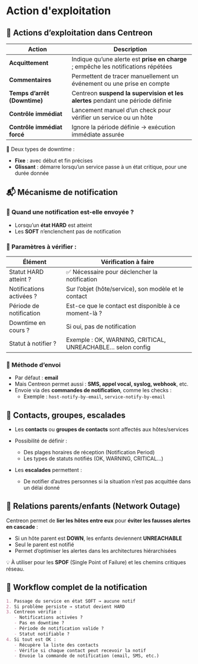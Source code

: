# Action d'exploitation

## 🔧 Actions d’exploitation dans Centreon

|Action|Description|
|---|---|
|**Acquittement**|Indique qu’une alerte est **prise en charge** ; empêche les notifications répétées|
|**Commentaires**|Permettent de tracer manuellement un événement ou une prise en compte|
|**Temps d’arrêt (Downtime)**|Centreon **suspend la supervision et les alertes** pendant une période définie|
|**Contrôle immédiat**|Lancement manuel d’un check pour vérifier un service ou un hôte|
|**Contrôle immédiat forcé**|Ignore la période définie → exécution immédiate assurée|

📝 Deux types de downtime :
- **Fixe** : avec début et fin précises
- **Glissant** : démarre lorsqu’un service passe à un état critique, pour une durée donnée

## 📬 Mécanisme de notification

### 🔁 Quand une notification est-elle envoyée ?

- Lorsqu’un **état HARD** est atteint
- Les **SOFT** n’enclenchent pas de notification

### 🔧 Paramètres à vérifier :

|Élément|Vérification à faire|
|---|---|
|Statut HARD atteint ?|✅ Nécessaire pour déclencher la notification|
|Notifications activées ?|Sur l’objet (hôte/service), son modèle et le contact|
|Période de notification|Est-ce que le contact est disponible à ce moment-là ?|
|Downtime en cours ?|Si oui, pas de notification|
|Statut à notifier ?|Exemple : OK, WARNING, CRITICAL, UNREACHABLE… selon config|
### 🔗 Méthode d’envoi

- Par défaut : **email**
- Mais Centreon permet aussi : **SMS, appel vocal, syslog, webhook**, etc.
- Envoie via des **commandes de notification**, comme les checks :
    - Exemple : `host-notify-by-email`, `service-notify-by-email`

## 👥 Contacts, groupes, escalades

- Les **contacts** ou **groupes de contacts** sont affectés aux hôtes/services
- Possibilité de définir :
    - Des plages horaires de réception (Notification Period)
    - Les types de statuts notifiés (OK, WARNING, CRITICAL…)
        
- Les **escalades** permettent :
    - De notifier d’autres personnes si la situation n’est pas acquittée dans un délai donné

## 🔗 Relations parents/enfants (Network Outage)

Centreon permet de **lier les hôtes entre eux** pour **éviter les fausses alertes en cascade** :
- Si un hôte parent est **DOWN**, les enfants deviennent **UNREACHABLE**
- Seul le parent est notifié
- Permet d’optimiser les alertes dans les architectures hiérarchisées

💡 À utiliser pour les **SPOF** (Single Point of Failure) et les chemins critiques réseau.


## 🔄 Workflow complet de la notification

```markdown
1. Passage du service en état SOFT → aucune notif
2. Si problème persiste → statut devient HARD
3. Centreon vérifie :
   - Notifications activées ?
   - Pas en downtime ?
   - Période de notification valide ?
   - Statut notifiable ?
4. Si tout est OK :
   - Récupère la liste des contacts
   - Vérifie si chaque contact peut recevoir la notif
   - Envoie la commande de notification (email, SMS, etc.)
```
